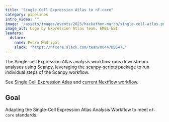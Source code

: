 ```yaml
---
title: "Single Cell Expression Atlas to nf-core"
category: pipelines
intro_video: ""
image: "/assets/images/events/2025/hackathon-march/single-cell-atlas.png"
image_alt: Logo by Expression Atlas team, EMBL-EBI
leaders:
  dslarm:
    name: Pedro Madrigal
    slack: "https://nfcore.slack.com/team/U0447DB547L"
---
```


The Single-cell Expression Atlas analysis workflow runs downstream analyses using Scanpy, leveraging the [scanpy-scripts](https://github.com/ebi-gene-expression-group/scanpy-scripts) package to run individual steps of the Scanpy workflow.

See [Single Cell Expression Atlas](https://www.ebi.ac.uk/gxa/sc)
and [current Nextflow workflow](https://github.com/ebi-gene-expression-group/scxa-tertiary-workflow).

## Goal

Adapting the Single-Cell Expression Atlas Analysis Workflow to meet `nf-core` standards.
